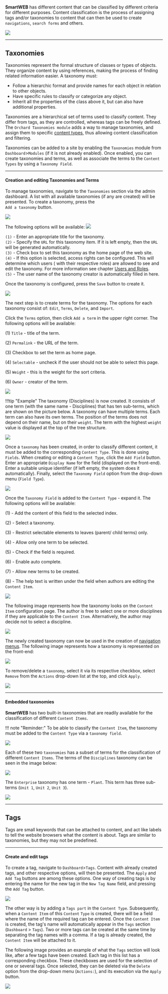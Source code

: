 #

**SmartWEB** has different content that can be classified by different criteria for different purposes. Content classification is the process of assigning tags and/or taxonomies to content that can then be used to create `navigations`, `search forms` and others.

![](./media/content-classification/taxonomies/image1.png)

---
## Taxonomies

Taxonomies represent the formal structure of classes or types of objects. They organize content by using references, making the process of finding related information easier. A taxonomy must:

-   Follow a hierarchic format and provide names for each object in  relation to other objects.
-   Have specific rules to classify or categorize any object.
-   Inherit all the properties of the class above it, but can also have additional properties.

Taxonomies are a hierarchical set of terms used to classify content. They differ from tags, as they are controlled, whereas tags can be freely defined. The `Orchard Taxonomies module` adds a way to manage taxonomies, and assign them to specific [content types](../content-anatomy), thus allowing content classification and filtering.

Taxonomies can be added to a site by enabling the `Taxonomies` module from `Dashboard`>`Modules` (if it is not already enabled). Once enabled, you can create taxonomies and terms, as well as associate the terms to the `Content Types` by using a `Taxonomy Field`.

---
#### Creation and editing Taxonomies and Terms

To manage taxonomies, navigate to the `Taxonomies` section via the admin dashboard. A list with all available taxonomies (if any are created) will be presented. To create a taxonomy, press the  
`Add a taxonomy` button.

![](./media/content-classification/taxonomies/image2.png)

The following options will be available: 
![](./media/content-classification/taxonomies/image3.png)

`(1)` - Enter an appropriate title for the taxonomy.  
`(2)` - Specify the `URL` for this taxonomy item. If it is left empty, then the `URL` will be generated automatically.  
`(3)` - Check box to set this taxonomy as the home page of the web site.  
`(4)` - If this option is selected, access rights can be configured. This will determine which users ( with their respective roles) are allowed to see and edit the taxonomy. For more information see chapter [Users and Roles](../users-and-roles).  
`(5)` - The user name of the taxonomy creator is automatically filled in here.  

Once the taxonomy is configured, press the `Save` button to create it.

![](./media/content-classification/taxonomies/image4.png)

The next step is to create terms for the taxonomy.
The options for each taxonomy consist of: `Edit`, `Terms`, `Delete`, and `Import`.

Click the `Terms` option, then click `Add a term` in the upper right corner. The following options will be available:

(1) `Title` - title of the term.

(2) `Permalink` - the URL of the term.

(3) Checkbox to set the term as home page.

(4) `Selectable` - uncheck if the user should not be able to select this
    page.

(5) `Weight` - this is the weight for the sort criteria.

(6) `Owner` - creator of the term.

![](./media/content-classification/taxonomies/image5.png)

!!!tip "Example"
        The taxonomy (Disciplines) is now created. It consists of one term (with the
        same name - Disciplines) that has ten sub-terms, which are shown on the picture
        below. A taxonomy can have multiple terms. Each 
        term can also have its own terms. The position of the terms does not
        depend on their name, but on their `weight`. The term with the highest `weight` value is displayed at the top of the tree
        structure.

![](./media/content-classification/taxonomies/image6.png)

Once a `taxonomy` has been created, in order to classify different content, it must
be added to the corresponding `Content Type`. This is done using `Fields`. When creating or editing a `Content Type`, click the `Add Field`
button. Enter an 
appropriate `Display Name` for the field (displayed on the front-end). Enter a
suitable unique identifier (if left empty, the system does it automatically). Finally, select the `Taxonomy Field` option from the drop-down 
menu (`Field Type`).

![](./media/content-classification/taxonomies/image7.png)

Once the `Taxonomy Field` is added to the `Content Type` - expand it. The following options will be available:

(1) - Add the content of this field to the selected index.

(2) - Select a taxonomy.

(3) - Restrict selectable elements to leaves (parent/ child terms)
    only.

(4) - Allow only one term to be selected.

(5) - Check if the field is required.

(6) - Enable auto complete.

(7) - Allow new terms to be created.

(8) - The help text is written under the field when authors are editing
    the `Content Item`.

![](./media/content-classification/taxonomies/image8.png)

The following image represents how the taxonomy looks on the 
`Content Item` configuration page. The author is free to select one or more disciplines if they are applicable to the `Content Item`. Alternatively, the author may decide not to select a discipline.

![](./media/content-classification/taxonomies/image9.png)

The newly created taxonomy can now be used in the creation of [navigation menus](../navigation-and-menus). The following image represents how a taxonomy is represented on the front-end:

![](./media/content-classification/taxonomies/image10.png)


To remove/delete a `taxonomy`, select it via its respective checkbox, select `Remove` from the `Actions` drop-down list at the top, and click `Apply`.

![](./media/content-classification/taxonomies/Screenshot_2.png)

---
#### Embedded taxonomies

**SmartWEB** has two built-in taxonomies that are readily available for the classification of different `Content Items`.

!!! note "Reminder:"
        To be able to classify the `Content Item`, the taxonomy must be added to
        the `Content Type` via a `taxonomy field`.

![](./media/content-classification/taxonomies/image11.png)

Each of these two `taxonomies` has a subset of terms for the classification
of different `Content Items`. The terms of the `Disciplines` taxonomy can be seen in the image below:

![](./media/content-classification/taxonomies/image12.png)

The `Enterprise` taxonomy has one term - `Plant`. This term has three sub-terms (`Unit 1`, `Unit 2`, `Unit 3`).

![](./media/content-classification/taxonomies/image13.png)

---
## Tags


Tags are small keywords that can be attached to content, and act like
labels to tell the website browsers what the content is about. Tags are
similar to taxonomies, but they may not be predefined. 

---
#### Create and edit tags

To create a tag, navigate to `Dashboard`>`Tags`. Content with already
created tags, and other respective options, will then be presented. The `Apply`
and `Add Tag` buttons are among these options. One way of creating tags is by entering the name for the new tag in the `New Tag Name` field, and pressing the `Add Tag` button.

![](./media/content-classification/taxonomies/image14.png)

The other way is by adding a `Tags part` in the `Content Type`.
Subsequently, when a `Content Item` of this `Content`
`Type` is created, there will be a field where the name of the required tag can be entered. Once the `Content Item` is created, the tag's name will automatically appear in the `Tags` section (`Dashboard` > `Tags`). Two or more tags can be created at the same time 
by separating the tag names with a comma. If a tag is already created,
the `Content Item` will be attached to it.

The following image provides an example of what the `Tags` section will look like, after a few tags have been created.
Each tag in this list has a corresponding checkbox. These checkboxes are used for the selection of one or several tags. Once selected, they can
be deleted via the `Delete` option from the drop-down menu (`Actions:`), and its execution via the `Apply` button.

![](./media/content-classification/taxonomies/image15.png)
